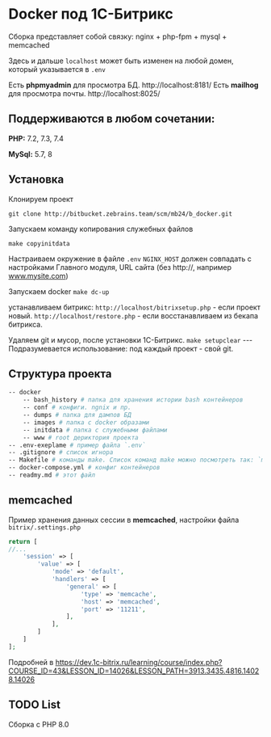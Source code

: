 # Docker под 1С-Битрикс
Сборка представляет собой связку:
nginx + php-fpm + mysql + memcached

Здесь и дальше `localhost` может быть изменен на любой домен, который указывается в `.env`

Есть **phpmyadmin** для просмотра БД. http://localhost:8181/
Есть **mailhog** для просмотра почты. http://localhost:8025/

## Поддерживаются в любом сочетании:

**PHP:** 7.2, 7.3, 7.4

**MySql:** 5.7, 8

## Установка

Клонируем проект

`git clone http://bitbucket.zebrains.team/scm/mb24/b_docker.git`

Запускаем команду копирования служебных файлов

`make copyinitdata`

Настраиваем окружение в файле `.env`
`NGINX_HOST` должен совпадать с настройками Главного модуля, URL сайта (без http://, например www.mysite.com)

Запускаем docker
`make dc-up`

устанавливаем битрикс:
`http://localhost/bitrixsetup.php` - если проект новый.
`http://localhost/restore.php` - если восстанавливаем из бекапа битрикса.

Удаляем git и мусор, после установки 1C-Битрикс.
`make setupclear` ---   Подразумевается использование: под каждый проект - свой git.

## Структура проекта
```bash
-- docker
    -- bash_history # папка для хранения истории bash контейнеров
    -- conf # конфиги. ngnix и пр.
    -- dumps # папка для дампов БД
    -- images # папка с docker образами
    -- initdata # папка с служебными файлами
    -- www # root дериктория проекта
-- .env-exeplame # пример файла `.env`
-- .gitignore # список игнора
-- Makefile # команды make. Список команд make можно посмотреть так: `make` или `make help`
-- docker-compose.yml # конфиг контейнеров
-- readmy.md # этот файл
```
## memcached
Пример хранения данных сессии в **memcached**, настройки файла `bitrix/.settings.php`
````php
return [
//...        
    'session' => [
        'value' => [
            'mode' => 'default',
            'handlers' => [
                'general' => [
                    'type' => 'memcache',   
    			    'host' => 'memcached',
    			    'port' => '11211',
                ],           
            ],
        ]                   
    ] 
];
````
Подробней в https://dev.1c-bitrix.ru/learning/course/index.php?COURSE_ID=43&LESSON_ID=14026&LESSON_PATH=3913.3435.4816.14028.14026

## TODO List
Сборка с PHP 8.0
